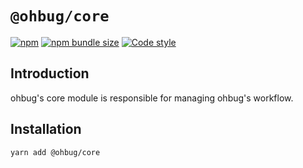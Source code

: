 # `@ohbug/core`

[![npm](https://img.shields.io/npm/v/@ohbug/core.svg?style=flat-square)](https://www.npmjs.com/package/@ohbug/core)
[![npm bundle size](https://img.shields.io/bundlephobia/min/@ohbug/core?style=flat-square)](https://bundlephobia.com/result?p=@ohbug/core)
[![Code style](https://img.shields.io/badge/code_style-prettier-ff69b4.svg?style=flat-square)](https://github.com/prettier/prettier)

## Introduction

ohbug's core module is responsible for managing ohbug's workflow.

## Installation

```
yarn add @ohbug/core
```
